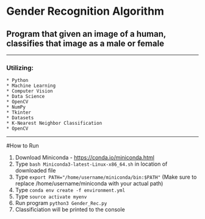 # Gender Recognition Algorithm

## Program that given an image of a human, classifies that image as a male or female

***

### Utilizing:
	* Python
	* Machine Learning
	* Computer Vision
	* Data Science
	* OpenCV
	* NumPy
	* Tkinter
	* Datasets
	* K-Nearest Neighbor Classification
	* OpenCV

***	
#How to Run
1. Download Miniconda - https://conda.io/miniconda.html
2. Type `bash Miniconda3-latest-Linux-x86_64.sh` in location of downloaded file
3. Type `export PATH="/home/username/miniconda/bin:$PATH"` (Make sure to replace /home/username/miniconda with your actual path)
4. Type `conda env create -f environment.yml`
6. Type `source activate myenv`
7. Run program `python3 Gender_Rec.py`
8. Classificiation will be printed to the console